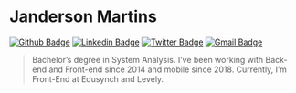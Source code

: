# Janderson Martins

[![Github Badge](https://img.shields.io/badge/-Github-000?style=flat-square&logo=Github&logoColor=white&link=https://github.com/jandersonmartins)](https://github.com/jandersonmartins)
[![Linkedin Badge](https://img.shields.io/badge/-LinkedIn-blue?style=flat-square&logo=Linkedin&logoColor=white&link=https://www.linkedin.com/in/janderson-martins-70045b39/)](https://www.linkedin.com/in/janderson-martins-70045b39/)
[![Twitter Badge](https://img.shields.io/badge/-Twitter-1ca0f1?style=flat-square&labelColor=1ca0f1&logo=twitter&logoColor=white&link=https://twitter.com/jandersondsm)](https://twitter.com/jandersondsm)
[![Gmail Badge](https://img.shields.io/badge/-Gmail-c14438?style=flat-square&logo=Gmail&logoColor=white&link=mailto:jandersonmartins10@gmail.com)](mailto:jandersonmartins10@gmail.com)


> Bachelor’s degree in System Analysis. I’ve been working with Back- end and Front-end since 2014 and mobile since 2018. Currently, I’m Front-End at Edusynch and Levely.
